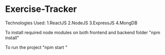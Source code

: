 # Exercise-Tracker

Technologies Used:
1.ReactJS
2.NodeJS
3.ExpressJS
4.MongDB

To install required node modules on both frontend and backend folder
"npm install"

To run the project
"npm start "
